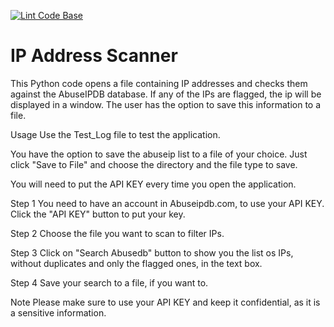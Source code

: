 [![Lint Code Base](https://github.com/JoaoAlmeida2675/abuseipscan/actions/workflows/super-linter.yml/badge.svg?branch=main&event=push)](https://github.com/JoaoAlmeida2675/abuseipscan/actions/workflows/super-linter.yml)



# IP Address Scanner

This Python code opens a file containing IP addresses and checks them against the AbuseIPDB database. If any of the IPs are flagged, the ip will be displayed in a window. The user has the option to save this information to a file.

Usage
Use the Test_Log file to test the application.

You have the option to save the abuseip list to a file of your choice. Just click "Save to File" and choose the directory and the file type to save.

You will need to put the API KEY every time you open the application.

Step 1
You need to have an account in Abuseipdb.com, to use your API KEY. Click the "API KEY" button to put your key.

Step 2
Choose the file you want to scan to filter IPs.

Step 3
Click on "Search Abusedb" button to show you the list os IPs, without duplicates and only the flagged ones, in the text box.

Step 4
Save your search to a file, if you want to.

Note
Please make sure to use your API KEY and keep it confidential, as it is a sensitive information.
